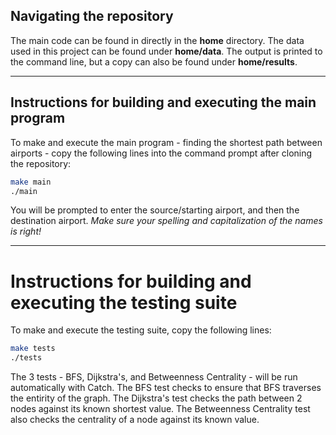 ## Navigating the repository

The main code can be found in directly in the **home** directory. 
The data used in this project can be found under **home/data**.
The output is printed to the command line, but a copy can also
be found under **home/results**.

***
## Instructions for building and executing the main program

To make and execute the main program - finding the shortest path 
between airports - copy the following lines into the command prompt
after cloning the repository:

```bash
make main
./main
```

You will be prompted to enter the source/starting airport, and then
the destination airport. *Make sure your spelling and capitalization
of the names is right!*


***
# Instructions for building and executing the testing suite

To make and execute the testing suite, copy the following lines:

```bash
make tests
./tests
```

The 3 tests - BFS, Dijkstra's, and Betweenness Centrality - will be 
run automatically with Catch. The BFS test checks to ensure that
BFS traverses the entirity of the graph. The Dijkstra's test checks
the path between 2 nodes against its known shortest value. The 
Betweenness Centrality test also checks the centrality of a node
against its known value.
